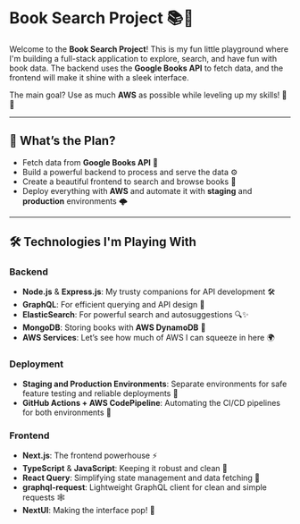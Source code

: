 # Book Search Project 📚🚀

Welcome to the **Book Search Project**! This is my fun little playground where I'm building a full-stack application to explore, search, and have fun with book data. The backend uses the **Google Books API** to fetch data, and the frontend will make it shine with a sleek interface. 

The main goal? Use as much **AWS** as possible while leveling up my skills! 💪✨

---

## 🌟 What’s the Plan?
- Fetch data from **Google Books API** 📖
- Build a powerful backend to process and serve the data ⚙️
- Create a beautiful frontend to search and browse books 🎨
- Deploy everything with **AWS** and automate it with **staging** and **production** environments 🌩️

---

## 🛠️ Technologies I'm Playing With

### Backend
- **Node.js** & **Express.js**: My trusty companions for API development 🛠️
- **GraphQL**: For efficient querying and API design 🚀
- **ElasticSearch**: For powerful search and autosuggestions 🔍✨
- **MongoDB**: Storing books with **AWS DynamoDB** 📂
- **AWS Services**: Let’s see how much of AWS I can squeeze in here 🌍

### Deployment
- **Staging and Production Environments**: Separate environments for safe feature testing and reliable deployments 🎯
- **GitHub Actions + AWS CodePipeline**: Automating the CI/CD pipelines for both environments 🚀

### Frontend
- **Next.js**: The frontend powerhouse ⚡
- **TypeScript** & **JavaScript**: Keeping it robust and clean 🧼
- **React Query**: Simplifying state management and data fetching 🔄
- **graphql-request**: Lightweight GraphQL client for clean and simple requests 🕸️
- **NextUI**: Making the interface pop! 🎨
